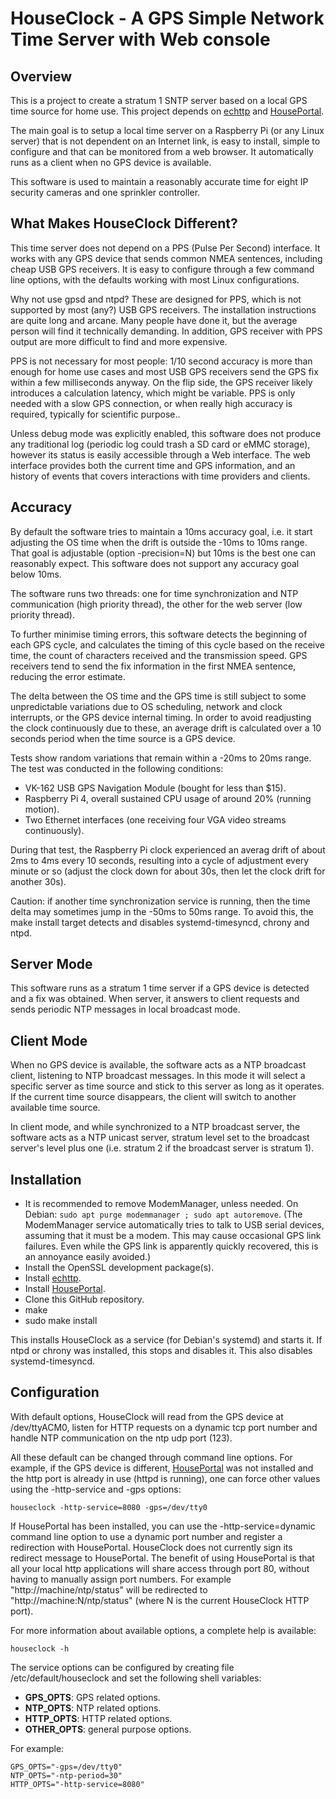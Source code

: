 # HouseClock - A GPS Simple Network Time Server with Web console

## Overview

This is a project to create a stratum 1 SNTP server based on a local GPS time source for home use. This project depends on [echttp](https://github.com/pascal-fb-martin/echttp) and [HousePortal](https://github.com/pascal-fb-martin/houseportal).

The main goal is to setup a local time server on a Raspberry Pi (or any Linux server) that is not dependent on an Internet link, is easy to install, simple to configure and that can be monitored from a web browser. It automatically runs as a client when no GPS device is available.

This software is used to maintain a reasonably accurate time for eight IP security cameras and one sprinkler controller.

## What Makes HouseClock Different?

This time server does not depend on a PPS (Pulse Per Second) interface. It works with any GPS device that sends common NMEA sentences, including cheap USB GPS receivers. It is easy to configure through a few command line options, with the defaults working with most Linux configurations.

Why not use gpsd and ntpd? These are designed for PPS, which is not supported by most (any?) USB GPS receivers. The installation instructions are quite long and arcane. Many people have done it, but the average person will find it technically demanding. In addition, GPS receiver with PPS output are more difficult to find and more expensive.

PPS is not necessary for most people: 1/10 second accuracy is more than enough for home use cases and most USB GPS receivers send the GPS fix within a few milliseconds anyway. On the flip side, the GPS receiver likely introduces a calculation latency, which might be variable. PPS is only needed with a slow GPS connection, or when really high accuracy is required, typically for scientific purpose..

Unless debug mode was explicitly enabled, this software does not produce any traditional log (periodic log could trash a SD card or eMMC storage), however its status is easily accessible through a Web interface. The web interface provides both the current time and GPS information, and an history of events that covers interactions with time providers and clients.

## Accuracy

By default the software tries to maintain a 10ms accuracy goal, i.e. it start adjusting the OS time when the drift is outside the -10ms to 10ms range. That goal is adjustable (option -precision=N) but 10ms is the best one can reasonably expect. This software does not support any accuracy goal below 10ms.

The software runs two threads: one for time synchronization and NTP communication (high priority thread), the other for the web server (low priority thread).

To further minimise timing errors, this software detects the beginning of each GPS cycle, and calculates the timing of this cycle based on the receive time, the count of characters received and the transmission speed. GPS receivers tend to send the fix information in the first NMEA sentence, reducing the error estimate.

The delta between the OS time and the GPS time is still subject to some unpredictable variations due to OS scheduling, network and clock interrupts, or the GPS device internal timing. In order to avoid readjusting the clock continuously due to these, an average drift is calculated over a 10 seconds period when the time source is a GPS device.

Tests show random variations that remain within a -20ms to 20ms range. The test was conducted in the following conditions:
- VK-162 USB GPS Navigation Module (bought for less than $15).
- Raspberry Pi 4, overall sustained CPU usage of around 20% (running motion).
- Two Ethernet interfaces (one receiving four VGA video streams continuously).

During that test, the Raspberry Pi clock experienced an averag drift of about 2ms to 4ms every 10 seconds, resulting into a cycle of adjustment every minute or so (adjust the clock down for about 30s, then let the clock drift for another 30s).

Caution: if another time synchronization service is running, then the time delta may sometimes jump in the -50ms to 50ms range. To avoid this, the make install target detects and disables systemd-timesyncd, chrony and ntpd.

## Server Mode

This software runs as a stratum 1 time server if a GPS device is detected and a fix was obtained. When server, it answers to client requests and sends periodic NTP messages in local broadcast mode.

## Client Mode

When no GPS device is available, the software acts as a NTP broadcast client, listening to NTP broadcast messages. In this mode it will select a specific server as time source and stick to this server as long as it operates. If the current time source disappears, the client will switch to another available time source.

In client mode, and while synchronized to a NTP broadcast server, the software acts as a NTP unicast server, stratum level set to the broadcast server's level plus one (i.e. stratum 2 if the broadcast server is stratum 1).

## Installation

* It is recommended to remove ModemManager, unless needed. On Debian: `sudo apt purge modemmanager ; sudo apt autoremove`. (The ModemManager service automatically tries to talk to USB serial devices, assuming that it must be a modem. This may cause occasional GPS link failures. Even while the GPS link is apparently quickly recovered, this is an annoyance easily avoided.)
* Install the OpenSSL development package(s).
* Install [echttp](https://github.com/pascal-fb-martin/echttp).
* Install [HousePortal](https://github.com/pascal-fb-martin/houseportal).
* Clone this GitHub repository.
* make
* sudo make install

This installs HouseClock as a service (for Debian's systemd) and starts it. If ntpd or chrony was installed, this stops and disables it. This also disables systemd-timesyncd.

## Configuration

With default options, HouseClock will read from the GPS device at /dev/ttyACM0, listen for HTTP requests on a dynamic tcp port number and handle NTP communication on the ntp udp port (123).

All these default can be changed through command line options. For example, if the GPS device is different, [HousePortal](https://github.com/pascal-fb-martin/houseportal) was not installed and the http port is already in use (httpd is running), one can force other values using the -http-service and -gps options:
```
houseclock -http-service=8080 -gps=/dev/tty0
```
If HousePortal has been installed, you can use the -http-service=dynamic command line option to use a dynamic port number and register a redirection with HousePortal. HouseClock does not currently sign its redirect message to HousePortal. The benefit of using HousePortal is that all your local http applications will share access through port 80, without having to manually assign port numbers. For example "http://machine/ntp/status" will be redirected to "http://machine:N/ntp/status" (where N is the current HouseClock HTTP port).

For more information about available options, a complete help is available:
```
houseclock -h
````

The service options can be configured by creating file /etc/default/houseclock and set the following shell variables:

* **GPS_OPTS**: GPS related options.
* **NTP_OPTS**: NTP related options.
* **HTTP_OPTS**: HTTP related options.
* **OTHER_OPTS**: general purpose options.

For example:
```
GPS_OPTS="-gps=/dev/tty0"
NTP_OPTS="-ntp-period=30"
HTTP_OPTS="-http-service=8080"
```

